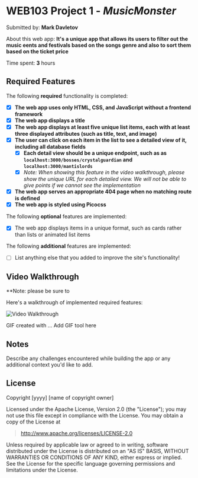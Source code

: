 # WEB103 Project 1 - *MusicMonster*

Submitted by: **Mark Davletov**

About this web app: **It's a unique app that allows its users to filter out the music eents and festivals based on the songs genre and also to sort them based on the ticket price**

Time spent: **3** hours

## Required Features

The following **required** functionality is completed:

<!-- Make sure to check off completed functionality below -->
- [x] **The web app uses only HTML, CSS, and JavaScript without a frontend framework**
- [x] **The web app displays a title**
- [x] **The web app displays at least five unique list items, each with at least three displayed attributes (such as title, text, and image)**
- [x] **The user can click on each item in the list to see a detailed view of it, including all database fields**
  - [x] **Each detail view should be a unique endpoint, such as as `localhost:3000/bosses/crystalguardian` and `localhost:3000/mantislords`**
  - [x] *Note: When showing this feature in the video walkthrough, please show the unique URL for each detailed view. We will not be able to give points if we cannot see the implementation* 
- [x] **The web app serves an appropriate 404 page when no matching route is defined**
- [x] **The web app is styled using Picocss**

The following **optional** features are implemented:

- [x] The web app displays items in a unique format, such as cards rather than lists or animated list items

The following **additional** features are implemented:

- [ ] List anything else that you added to improve the site's functionality!

## Video Walkthrough

**Note: please be sure to 

Here's a walkthrough of implemented required features:

<img src='https://github.com/DavMark2909/web103-task1/blob/main/Web103-task1.gif' title='Video Walkthrough' width='' alt='Video Walkthrough' />

<!-- Replace this with whatever GIF tool you used! -->
GIF created with ...  Add GIF tool here
<!-- Recommended tools:
[Kap](https://getkap.co/) for macOS
[ScreenToGif](https://www.screentogif.com/) for Windows
[peek](https://github.com/phw/peek) for Linux. -->

## Notes

Describe any challenges encountered while building the app or any additional context you'd like to add.

## License

Copyright [yyyy] [name of copyright owner]

Licensed under the Apache License, Version 2.0 (the "License"); you may not use this file except in compliance with the License. You may obtain a copy of the License at

> http://www.apache.org/licenses/LICENSE-2.0

Unless required by applicable law or agreed to in writing, software distributed under the License is distributed on an "AS IS" BASIS, WITHOUT WARRANTIES OR CONDITIONS OF ANY KIND, either express or implied. See the License for the specific language governing permissions and limitations under the License.

